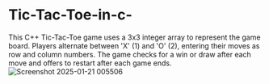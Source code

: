 # Tic-Tac-Toe-in-c-
This C++ Tic-Tac-Toe game uses a 3x3 integer array to represent the game board. Players alternate between 'X' (1) and 'O' (2), entering their moves as row and column numbers. The game checks for a win or draw after each move and offers to restart after each game ends.
![Screenshot 2025-01-21 005506](https://github.com/user-attachments/assets/6e56c7db-e832-4404-9ed5-9f10a910aa34)
